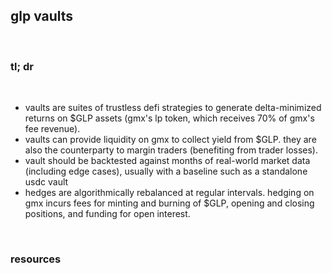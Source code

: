 ## glp vaults

<br>

### tl; dr

<br>

* vaults are suites of trustless defi strategies to generate delta-minimized returns on $GLP assets (gmx's lp token, which receives 70% of gmx's fee revenue). 
* vaults can provide liquidity on gmx to collect yield from $GLP. they are also the counterparty to margin traders (benefiting from trader losses). 
* vault should be backtested against months of real-world market data (including edge cases), usually with a baseline such as a standalone usdc vault
* hedges are algorithmically rebalanced at regular intervals. hedging on gmx incurs fees for minting and burning of $GLP, opening and closing positions, and funding for open interest.

<br>

### resources

<br>
